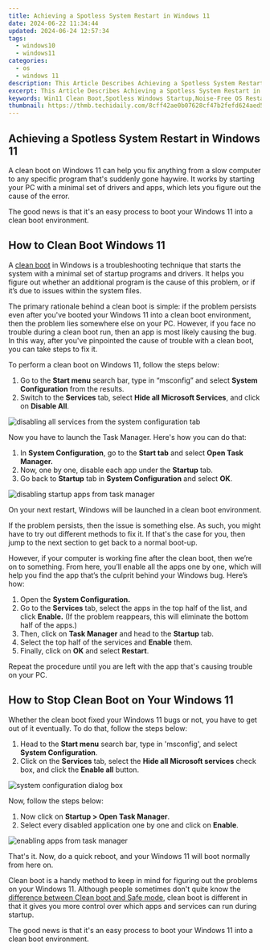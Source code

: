 ```yaml
---
title: Achieving a Spotless System Restart in Windows 11
date: 2024-06-22 11:34:44
updated: 2024-06-24 12:57:34
tags:
  - windows10
  - windows11
categories:
  - os
  - windows 11
description: This Article Describes Achieving a Spotless System Restart in Windows 11
excerpt: This Article Describes Achieving a Spotless System Restart in Windows 11
keywords: Win11 Clean Boot,Spotless Windows Startup,Noise-Free OS Restart,Tidy PC Windows11,Pure System Reboot,Fresh Windows Launch,Zero Errors Restart
thumbnail: https://thmb.techidaily.com/8cff42ae0b07628cf47b2fefd624aed56ec467c25aa15518d2e331ff9c28e273.jpg
---
```


## Achieving a Spotless System Restart in Windows 11

 A clean boot on Windows 11 can help you fix anything from a slow computer to any specific program that's suddenly gone haywire. It works by starting your PC with a minimal set of drivers and apps, which lets you figure out the cause of the error.

 The good news is that it's an easy process to boot your Windows 11 into a clean boot environment.

## How to Clean Boot Windows 11

 A [clean boot](https://support.microsoft.com/en-us/topic/how-to-perform-a-clean-boot-in-windows-da2f9573-6eec-00ad-2f8a-a97a1807f3dd) in Windows is a troubleshooting technique that starts the system with a minimal set of startup programs and drivers. It helps you figure out whether an additional program is the cause of this problem, or if it’s due to issues within the system files.

 The primary rationale behind a clean boot is simple: if the problem persists even after you've booted your Windows 11 into a clean boot environment, then the problem lies somewhere else on your PC. However, if you face no trouble during a clean boot run, then an app is most likely causing the bug. In this way, after you've pinpointed the cause of trouble with a clean boot, you can take steps to fix it.

 To perform a clean boot on Windows 11, follow the steps below:

1. Go to the **Start menu** search bar, type in “msconfig” and select **System Configuration** from the results.
2. Switch to the **Services** tab, select **Hide all Microsoft Services**, and click on **Disable All**.

![disabling all services from the system configuration tab](https://static1.makeuseofimages.com/wordpress/wp-content/uploads/2021/11/disabling-the-system-configuration.png)

 Now you have to launch the Task Manager. Here's how you can do that:

1. In **System Configuration**, go to the **Start tab** and select **Open Task Manager.**
2. Now, one by one, disable each app under the **Startup** tab.
3. Go back to **Startup** tab in **System Configuration** and select **OK**.

![disabling startup apps from task manager](https://static1.makeuseofimages.com/wordpress/wp-content/uploads/2021/11/disabling-startup-apps.png)

 On your next restart, Windows will be launched in a clean boot environment.

 If the problem persists, then the issue is something else. As such, you might have to try out different methods to fix it. If that's the case for you, then jump to the next section to get back to a normal boot-up.

 However, if your computer is working fine after the clean boot, then we’re on to something. From here, you’ll enable all the apps one by one, which will help you find the app that’s the culprit behind your Windows bug. Here’s how:

1. Open the **System Configuration.**
2. Go to the **Services** tab, select the apps in the top half of the list, and click **Enable.** (If the problem reappears, this will eliminate the bottom half of the apps.)
3. Then, click on **Task Manager** and head to the **Startup** tab.
4. Select the top half of the services and **Enable** them.
5. Finally, click on **OK** and select **Restart**.

 Repeat the procedure until you are left with the app that's causing trouble on your PC.

## How to Stop Clean Boot on Your Windows 11

 Whether the clean boot fixed your Windows 11 bugs or not, you have to get out of it eventually. To do that, follow the steps below:

1. Head to the **Start menu** search bar, type in 'msconfig', and select **System Configuration**.
2. Click on the **Services** tab, select the **Hide all Microsoft services** check box, and click the **Enable all** button.

![system configuration dialog box](https://static1.makeuseofimages.com/wordpress/wp-content/uploads/2024/02/system-configuration-dialog-box.jpg)

 Now, follow the steps below:

1. Now click on **Startup > Open Task Manager**.
2. Select every disabled application one by one and click on **Enable**.

![enabling apps from task manager](https://static1.makeuseofimages.com/wordpress/wp-content/uploads/2024/02/task-manager.jpg)

 That's it. Now, do a quick reboot, and your Windows 11 will boot normally from here on.

 Clean boot is a handy method to keep in mind for figuring out the problems on your Windows 11\. Although people sometimes don't quite know the [difference between Clean boot and Safe mode](https://www.makeuseof.com/clean-boot-vs-safe-mode-whats-the-difference/), clean boot is different in that it gives you more control over which apps and services can run during startup.

 The good news is that it's an easy process to boot your Windows 11 into a clean boot environment.
